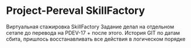 # Project-Pereval SkillFactory
Виртуальная стажировка SkillFactory
Задание делал на отдельном сетапе до перевода на PDEV-17 + после этого. История GIT по датам сбита, пришлось восстанавливать все действия в логическом порядке

